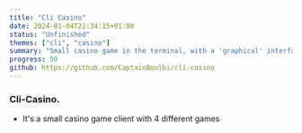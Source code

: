 ```yaml
---
title: "Cli Casino"
date: 2024-01-04T22:34:15+01:00
status: "Unfinished"
themes: ["cli", "casino"]
summary: "Small casino game in the terminal, with a 'graphical' interface"
progress: 50
github: https://github.com/CaptainBoulbi/cli-casino
---
```


### Cli-Casino.

- It's a small casino game client with 4 different games
